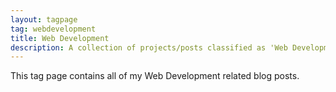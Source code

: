 ```yaml
---
layout: tagpage
tag: webdevelopment
title: Web Development
description: A collection of projects/posts classified as 'Web Development'
---
```

This tag page contains all of my Web Development related blog posts.
